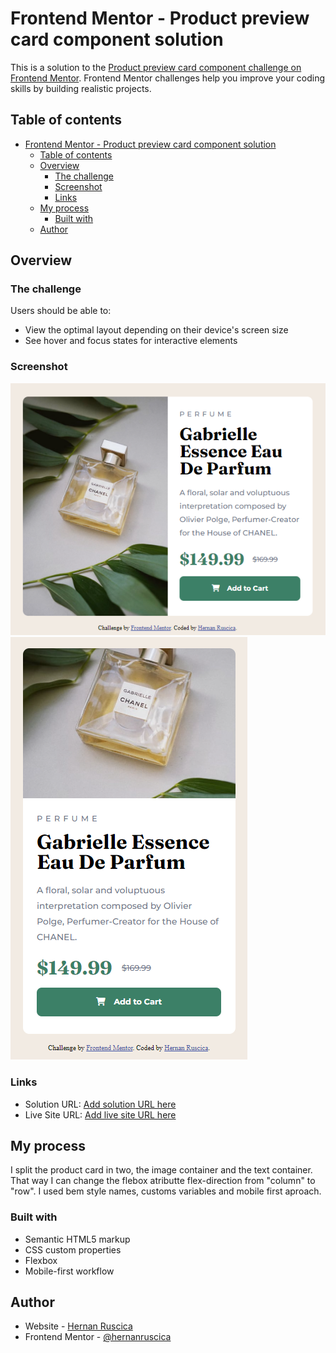# Frontend Mentor - Product preview card component solution

This is a solution to the [Product preview card component challenge on Frontend Mentor](https://www.frontendmentor.io/challenges/product-preview-card-component-GO7UmttRfa). Frontend Mentor challenges help you improve your coding skills by building realistic projects. 

## Table of contents

- [Frontend Mentor - Product preview card component solution](#frontend-mentor---product-preview-card-component-solution)
  - [Table of contents](#table-of-contents)
  - [Overview](#overview)
    - [The challenge](#the-challenge)
    - [Screenshot](#screenshot)
    - [Links](#links)
  - [My process](#my-process)
    - [Built with](#built-with)
  - [Author](#author)



## Overview

### The challenge

Users should be able to:

- View the optimal layout depending on their device's screen size
- See hover and focus states for interactive elements

### Screenshot

![](/images/product%20card%20desktop.png)
![](/images/product%20card%20mobile.png)


### Links

- Solution URL: [Add solution URL here](https://github.com/hernanruscica/frontend-mentor-product-preview-card-component)
- Live Site URL: [Add live site URL here](https://hernanruscica.github.io/frontend-mentor-product-preview-card-component/)

## My process
I split the product card in two, the image container and the text container. That way I can change the flebox atributte flex-direction from "column" to "row".
I used bem style names, customs variables and mobile first aproach.

### Built with

- Semantic HTML5 markup
- CSS custom properties
- Flexbox
- Mobile-first workflow


## Author

- Website - [Hernan Ruscica](https://github.com/hernanruscica)
- Frontend Mentor - [@hernanruscica](https://www.frontendmentor.io/profile/hernanruscica)

